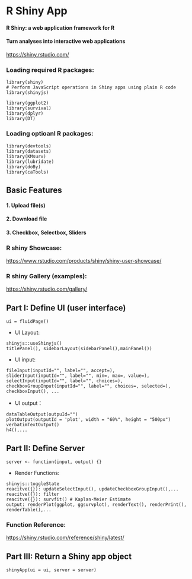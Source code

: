 # R Shiny App

#### R Shiny: a web application framework for R
#### Turn analyses into interactive web applications

https://shiny.rstudio.com/

### Loading required R packages: 
```
library(shiny)
# Perform JavaScript operations in Shiny apps using plain R code
library(shinyjs)
```
```
library(ggplot2)
library(survival)
library(dplyr)
library(DT)
```

### Loading optioanl R packages: 
```
library(devtools)
library(datasets)
library(KMsurv)
library(lubridate)  
library(doBy)      
library(caTools)
```

## Basic Features
#### 1. Upload file(s)
#### 2. Download file
#### 3. Checkbox, Selectbox, Sliders


### R shiny Showcase:
https://www.rstudio.com/products/shiny/shiny-user-showcase/
### R shiny Gallery (examples):
https://shiny.rstudio.com/gallery/


## Part I: Define UI (user interface)
```
ui = fluidPage()
```
- UI Layout:
```
shinyjs::useShinyjs() 
titlePanel(), sidebarLayout(sidebarPanel(),mainPanel())
```
- UI input: 
```
fileInput(inputId="", label="", accept=), 
sliderInput(inputId="", label="", min=, max=, value=), 
selectInput(inputId="", label="", choices=), 
checkboxGroupInput(inputId="", label="", choices=, selected=),
checkboxInput(), ...
```
- UI output：
```
dataTableOutput(outpuId="")
plotOutput(outputId = 'plot', width = "60%", height = "500px")
verbatimTextOutput()
h4(),...
```

## Part II: Define Server
```
server <- function(input, output) {}
```
- Render Functions:
```
shinyjs::toggleState
reacitve({}): updateSelectInput(), updateCheckboxGroupInput(),...
reacitve({}): filter
reacitve({}): survfit() # Kaplan-Meier Estimate
output: renderPlot(ggplot, ggsurvplot), renderText(), renderPrint(), renderTable(),...
```

### Function Reference:
https://shiny.rstudio.com/reference/shiny/latest/


## Part III: Return a Shiny app object
```
shinyApp(ui = ui, server = server)
```



